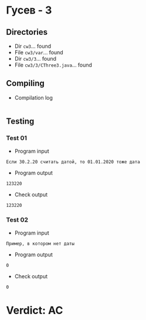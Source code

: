 # Гусев - 3
## Directories
- Dir `cw3`... found
- File `cw3/var`... found
- Dir `cw3/3`... found
- File `cw3/3/CThree3.java`... found
## Compiling
- Compilation log
```

```
## Testing
### Test 01
- Program input
```
Если 30.2.20 считать датой, то 01.01.2020 тоже дата

```
- Program output
```
123220

```
- Check output
```
123220

```
### Test 02
- Program input
```
Пример, в котором нет даты

```
- Program output
```
0

```
- Check output
```
0

```
# Verdict: AC
